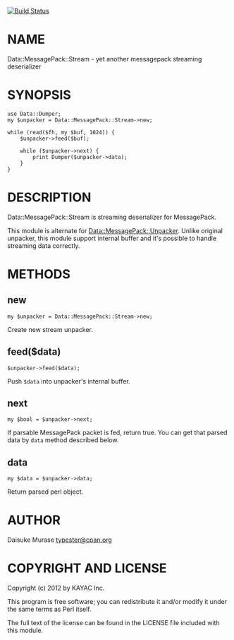 [![Build Status](https://travis-ci.org/typester/Data-MessagePack-Stream.svg?branch=master)](https://travis-ci.org/typester/Data-MessagePack-Stream)
# NAME

Data::MessagePack::Stream - yet another messagepack streaming deserializer

# SYNOPSIS

    use Data::Dumper;
    my $unpacker = Data::MessagePack::Stream->new;

    while (read($fh, my $buf, 1024)) {
        $unpacker->feed($buf);

        while ($unpacker->next) {
            print Dumper($unpacker->data);
        }
    }

# DESCRIPTION

Data::MessagePack::Stream is streaming deserializer for MessagePack.

This module is alternate for [Data::MessagePack::Unpacker](https://metacpan.org/pod/Data%3A%3AMessagePack%3A%3AUnpacker).
Unlike original unpacker, this module support internal buffer and it's possible to handle streaming data correctly.

# METHODS

## new

    my $unpacker = Data::MessagePack::Stream->new;

Create new stream unpacker.

## feed($data)

    $unpacker->feed($data);

Push `$data` into unpacker's internal buffer.

## next

    my $bool = $unpacker->next;

If parsable MessagePack packet is fed, return true.
You can get that parsed data by `data` method described below.

## data

    my $data = $unpacker->data;

Return parsed perl object.

# AUTHOR

Daisuke Murase <typester@cpan.org>

# COPYRIGHT AND LICENSE

Copyright (c) 2012 by KAYAC Inc.

This program is free software; you can redistribute
it and/or modify it under the same terms as Perl itself.

The full text of the license can be found in the
LICENSE file included with this module.
